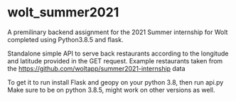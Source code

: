 # wolt_summer2021
A premilinary backend assignment for the 2021 Summer internship for Wolt completed using Python3.8.5 and flask.

Standalone simple API to serve back restaurants according to the longitude and latitude provided in the GET request.
Example restaurants taken from the https://github.com/woltapp/summer2021-internship data

To get it to run install Flask and geopy on your python 3.8, then run api.py
Make sure to be on python 3.8.5, might work on other versions as well.
